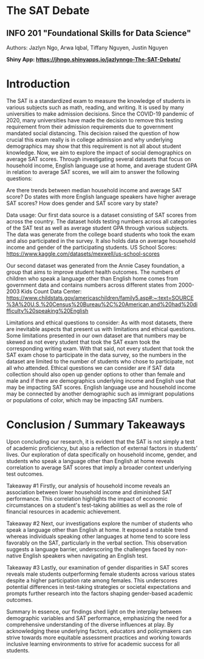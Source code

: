 # The SAT Debate
## INFO 201 "Foundational Skills for Data Science"

Authors: Jazlyn Ngo, Arwa Iqbal, Tiffany Nguyen, Justin Nguyen

**Shiny App: https://jhngo.shinyapps.io/jazlynngo-The-SAT-Debate/**

# Introduction
The SAT is a standardized exam to measure the knowledge of students in various subjects such as math, reading, and writing. It is used by many universities to make admission decisions. Since the COVID-19 pandemic of 2020, many universities have made the decision to remove this testing requirement from their admission requirements due to government mandated social distancing. This decision raised the question of how crucial this exam really is in college admission and why underlying demographics may show that this requirement is not all about student knowledge. Now, we aim to explore the impact of social demographics on average SAT scores. Through investigating several datasets that focus on household income, English language use at home, and average student GPA in relation to average SAT scores, we will aim to answer the following questions:

Are there trends between median household income and average SAT score?
Do states with more English language speakers have higher average SAT scores?
How does gender and SAT score vary by state?

Data usage:
Our first data source is a dataset consisting of SAT scores from across the country. The dataset holds testing numbers across all categories of the SAT test as well as average student GPA through various subjects. The data was generate from the college board students who took the exam and also participated in the survey. It also holds data on average household income and gender of the participating students.
     US School Scores: https://www.kaggle.com/datasets/mexwell/us-school-scores
     
Our second dataset was generated from the Annie Casey foundation, a group that aims to improve student health outcomes. The numbers of children who speak a language other than English home comes from government data and contains numbers across different states from 2000-2003
Kids Count Data Center: https://www.childstats.gov/americaschildren/family5.asp#:~:text=SOURCE%3A%20U.S.%20Census%20Bureau%2C%20American,and%20had%20difficulty%20speaking%20English

Limitations and ethical questions to consider:
As with most datasets, there are inevitable aspects that present us with limitations and ethical questions. Some limitations presented in our own dataset are
that numbers may be skewed as not every student that took the SAT exam took the corresponding writing exam. With that said, not every student that took the SAT exam 
chose to participate in the data survey, so the numbers in the dataset are limited to the number of students who chose to participate, not all who attended. Ethical questions
we can consider are if SAT data collection should also open up gender options to other than female and male and if there are demographics underlying income and English use that may
be impacting SAT scores. English language use and household income may be connected by another demographic such as immigrant populations or populations of color, which may
be impacting SAT numbers.


# Conclusion / Summary Takeaways
Upon concluding our research, it is evident that the SAT is not simply a test of academic proficiency, but also a reflection of external factors in students’ lives. Our exploration of data specifically on household income, gender, and students who speak a language other than English at home reveals correlation to average SAT scores that imply a broader context underlying test outcomes.

Takeaway #1
Firstly, our analysis of household income reveals an association between lower household income and diminished SAT performance. This correlation highlights the impact of economic circumstances on a student's test-taking abilities as well as the role of financial resources in academic achievement.

Takeaway #2
Next, our investigations explore the number of students who speak a language other than English at home. It exposed a notable trend whereas individuals speaking other languages at home tend to score less favorably on the SAT, particularly in the verbal section. This observation suggests a language barrier, underscoring the challenges faced by non-native English speakers when navigating an English test.

Takeaway #3
Lastly, our examination of gender disparities in SAT scores reveals male students outperforming female students across various states despite a higher participation rate among females. This underscores potential differences in test-taking strategies or societal expectations and prompts further research into the factors shaping gender-based academic outcomes.

Summary
In essence, our findings shed light on the interplay between demographic variables and SAT performance, emphasizing the need for a comprehensive understanding of the diverse influences at play. By acknowledging these underlying factors, educators and policymakers can strive towards more equitable assessment practices and working towards inclusive learning environments to strive for academic success for all students.
